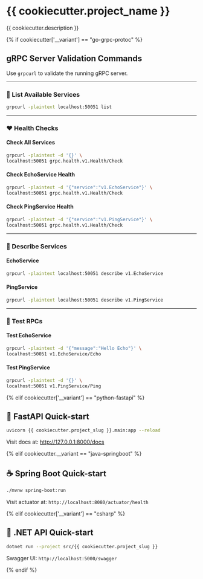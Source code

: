 # {{ cookiecutter.project_name }}

{{ cookiecutter.description }}

{% if cookiecutter['__variant']  == "go-grpc-protoc" %}
## gRPC Server Validation Commands

Use `grpcurl` to validate the running gRPC server.

---

### 🔎 List Available Services

```bash
grpcurl -plaintext localhost:50051 list
```

---

### ❤️ Health Checks

#### Check All Services

```bash
grpcurl -plaintext -d '{}' \
localhost:50051 grpc.health.v1.Health/Check
```

#### Check EchoService Health

```bash
grpcurl -plaintext -d '{"service":"v1.EchoService"}' \
localhost:50051 grpc.health.v1.Health/Check
```

#### Check PingService Health

```bash
grpcurl -plaintext -d '{"service":"v1.PingService"}' \
localhost:50051 grpc.health.v1.Health/Check
```

---

### 📘 Describe Services

#### EchoService

```bash
grpcurl -plaintext localhost:50051 describe v1.EchoService
```

#### PingService

```bash
grpcurl -plaintext localhost:50051 describe v1.PingService
```

---

### 🧪 Test RPCs

#### Test EchoService

```bash
grpcurl -plaintext -d '{"message":"Hello Echo"}' \
localhost:50051 v1.EchoService/Echo
```

#### Test PingService

```bash
grpcurl -plaintext -d '{}' \
localhost:50051 v1.PingService/Ping
```
{% elif cookiecutter['__variant']  == "python-fastapi" %}
## 🚀 FastAPI Quick-start

```bash
uvicorn {{ cookiecutter.project_slug }}.main:app --reload
```

Visit docs at: <http://127.0.0.1:8000/docs>

{% elif cookiecutter.__variant == "java-springboot" %}
## ☕ Spring Boot Quick-start

```bash
./mvnw spring-boot:run
```

Visit actuator at: `http://localhost:8080/actuator/health`

{% elif cookiecutter['__variant']  == "csharp" %}
## 🔧 .NET API Quick-start

```bash
dotnet run --project src/{{ cookiecutter.project_slug }}
```

Swagger UI: `http://localhost:5000/swagger`

{% endif %}
